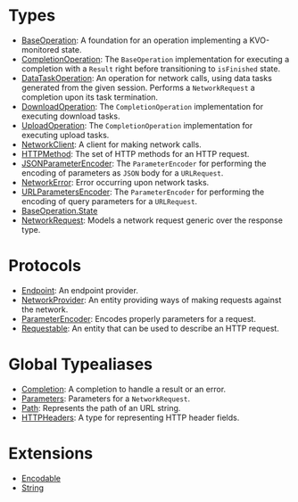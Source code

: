 # Types

  - [BaseOperation](/BaseOperation):
    A foundation for an operation implementing a KVO-monitored state.
  - [CompletionOperation](/CompletionOperation):
    The `BaseOperation` implementation for executing a completion with a `Result` right before transitioning to `isFinished` state.
  - [DataTaskOperation](/DataTaskOperation):
    An operation for network calls, using data tasks generated from the given session.
    Performs a `NetworkRequest` a completion upon its task termination.
  - [DownloadOperation](/DownloadOperation):
    The `CompletionOperation` implementation for executing download tasks.
  - [UploadOperation](/UploadOperation):
    The `CompletionOperation` implementation for executing upload tasks.
  - [NetworkClient](/NetworkClient):
    A client for making network calls.
  - [HTTPMethod](/HTTPMethod):
    The set of HTTP methods for an HTTP request.
  - [JSONParameterEncoder](/JSONParameterEncoder):
    The `ParameterEncoder` for performing the encoding of parameters as `JSON` body for a `URLRequest`.
  - [NetworkError](/NetworkError):
    Error occurring upon network tasks.
  - [URLParametersEncoder](/URLParametersEncoder):
    The `ParameterEncoder` for performing the encoding of query parameters for a `URLRequest`.
  - [BaseOperation.State](/BaseOperation_State)
  - [NetworkRequest](/NetworkRequest):
    Models a network request generic over the response type.

# Protocols

  - [Endpoint](/Endpoint):
    An endpoint provider.
  - [NetworkProvider](/NetworkProvider):
    An entity providing ways of making requests against the network.
  - [ParameterEncoder](/ParameterEncoder):
    Encodes properly parameters for a request.
  - [Requestable](/Requestable):
    An entity that can be used to describe an HTTP request.

# Global Typealiases

  - [Completion](/Completion):
    A completion to handle a result or an error.
  - [Parameters](/Parameters):
    Parameters for a `NetworkRequest`.
  - [Path](/Path):
    Represents the path of an URL string.
  - [HTTPHeaders](/HTTPHeaders):
    A type for representing HTTP header fields.

# Extensions

  - [Encodable](/Encodable)
  - [String](/String)
